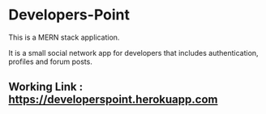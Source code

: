 # Developers-Point

This is a MERN stack application.

It is a small social network app for developers that includes authentication, profiles and forum posts.

## Working Link : https://developerspoint.herokuapp.com
